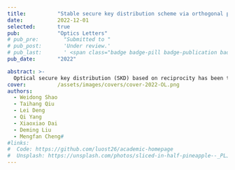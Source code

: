 ```yaml
---
title:          "Stable secure key distribution scheme via orthogonal polarizations and a joint source-channel model"
date:           2022-12-01
selected:       true
pub:            "Optics Letters"
# pub_pre:        "Submitted to "
# pub_post:       'Under review.'
# pub_last:       ' <span class="badge badge-pill badge-publication badge-success">Spotlight</span>'
pub_date:       "2022"

abstract: >-
  Optical secure key distribution (SKD) based on reciprocity has been the subject of increasing discussion, for its inherent information-theoretic safety and because there is less occupation of fiber channels. The combination of reciprocal polarization and broadband entropy sources has proven effective in increasing the rate of SKD. However, the stabilization of such systems suffers from the limited span of polarization states and inconsistent polarization detection. The specific causes are analyzed in principle. To solve this issue, we propose a strategy for extracting secure keys from orthogonal polarizations. Optical carriers with orthogonal polarizations at interactive parties are modulated by external random signals using polarization division multiplexing dual-parallel Mach–Zehnder modulators. After bidirectional transmission through a 10-km fiber channel, error-free SKD with a rate of 2.07 Gbit/s is experimentally realized. The high correlation coefficient of the extracted analog vectors can be maintained for over 30 min. The proposed method is a step toward the development of secure communication with high speed and feasibility.
cover:          /assets/images/covers/cover-2022-OL.png
authors:
  - Weidong Shao
  - Taihang Qiu
  - Lei Deng
  - Qi Yang
  - Xiaoxiao Dai
  - Deming Liu
  - Mengfan Cheng#
#links:
#  Code: https://github.com/luost26/academic-homepage
#  Unsplash: https://unsplash.com/photos/sliced-in-half-pineapple--_PLJZmHZzk
---
```

